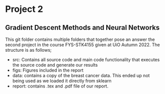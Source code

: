 # Project 2

## Gradient Descent Methods and Neural Networks

This git folder contains multiple folders that together pose an answer the second project in the course FYS-STK4155 
given at UiO Autumn 2022.
The structure is as follows;

- src: Contains all source code and main code functionality that executes the source code and generate our results
- figs: Figures included in the report
- data: contains a copy of the breast cancer data. This ended up not being used as we loaded it directly from sklearn
- report: contains .tex and .pdf file of our report.
